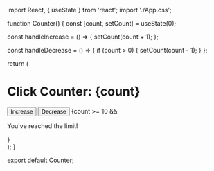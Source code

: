 import React, { useState } from 'react';
import './App.css';

function Counter() {
  const [count, setCount] = useState(0);

  const handleIncrease = () => {
    setCount(count + 1);
  };

  const handleDecrease = () => {
    if (count > 0) {
      setCount(count - 1);
    }
  };

  return (
    <div className="counter">
      <h1>Click Counter: {count}</h1>
      <button onClick={handleIncrease}>Increase</button>
      <button onClick={handleDecrease}>Decrease</button>
      {count >= 10 && <p>You've reached the limit!</p>}
    </div>
  );
}

export default Counter;
